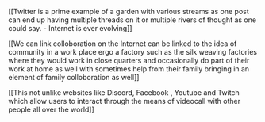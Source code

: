 [[Twitter is a prime example of a garden with various streams as one post can end up having multiple threads on it or multiple rivers of thought as one could say. - Internet is ever evolving]]

[[We can link colloboration on the Internet can be linked to the idea of community in a work place ergo a factory such as the silk weaving factories where they would work in close quarters and occasionally do part of their work at home as well with sometimes help from their family bringing in an element of family colloboration as well]]

[[This not unlike websites like Discord, Facebook , Youtube and Twitch which allow users to interact through the means of videocall with other people all over the world]]


